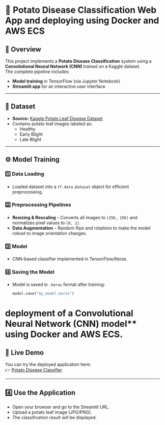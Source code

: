 # 🥔 Potato Disease Classification Web App and deploying using **Docker** and **AWS ECS**

## 📌 Overview
This project implements a **Potato Disease Classification** system using a **Convolutional Neural Network (CNN)** trained on a Kaggle dataset.  
The complete pipeline includes:
- **Model training** in TensorFlow (via Jupyter Notebook)
- **Streamlit app** for an interactive user interface

---

## 📂 Dataset
- **Source:** [Kaggle Potato Leaf Disease Dataset](https://www.kaggle.com/datasets/arjuntejaswi/plant-village)
- Contains potato leaf images labeled as:
  - Healthy
  - Early Blight
  - Late Blight

---

## ⚙️ Model Training

### 1️⃣ Data Loading
- Loaded dataset into a `tf.data.Dataset` object for efficient preprocessing.

### 2️⃣ Preprocessing Pipelines
- **Resizing & Rescaling** – Converts all images to `(256, 256)` and normalizes pixel values to `[0, 1]`.
- **Data Augmentation** – Random flips and rotations to make the model robust to image orientation changes.

### 3️⃣ Model
- CNN-based classifier implemented in TensorFlow/Keras.

### 4️⃣ Saving the Model
- Model is saved in `.keras` format after training:
  ```python
  model.save("my_model.keras")

# deployment of a Convolutional Neural Network (CNN) model**  using **Docker** and **AWS ECS**.

## 🚀 Live Demo
You can try the deployed application here:  
👉 [Potato Disease Classifier](http://43.204.141.23:8501/)

---
## 4️⃣ Use the Application

- Open your browser and go to the Streamlit URL.
- Upload a potato leaf image (JPG/PNG).
- The classification result will be displayed.
